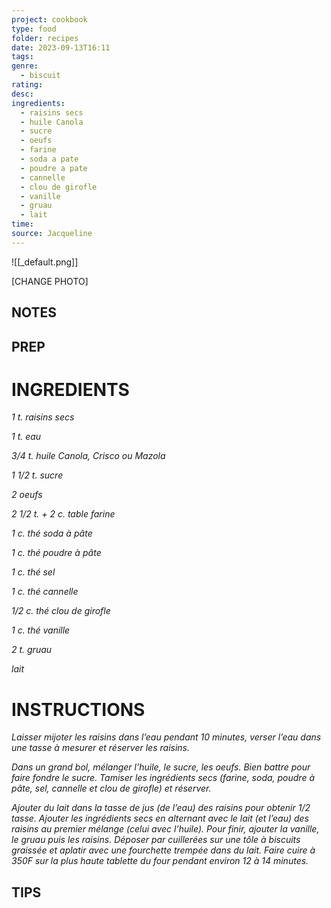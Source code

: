 ```yaml
---
project: cookbook
type: food
folder: recipes
date: 2023-09-13T16:11
tags: 
genre:
  - biscuit
rating: 
desc: 
ingredients:
  - raisins secs
  - huile Canola
  - sucre
  - oeufs
  - farine
  - soda a pate
  - poudre a pate
  - cannelle
  - clou de girofle
  - vanille
  - gruau
  - lait
time: 
source: Jacqueline
---
```


![[_default.png]]

[CHANGE PHOTO]


## NOTES




## PREP


# INGREDIENTS

_1 t. raisins secs_

_1 t. eau_

_3/4 t. huile Canola, Crisco ou Mazola_

_1 1/2 t. sucre_

_2 oeufs_

_2 1/2 t. + 2 c. table farine_

_1 c. thé soda à pâte_

_1 c. thé poudre à pâte_

_1 c. thé sel_

_1 c. thé cannelle_

_1/2 c. thé clou de girofle_

_1 c. thé vanille_

_2 t. gruau_

_lait_



# INSTRUCTIONS

_Laisser mijoter les raisins dans l’eau pendant_
_10 minutes, verser l’eau dans une tasse à_
_mesurer et réserver les raisins._

_Dans un grand bol, mélanger l’huile, le sucre,_
_les oeufs. Bien battre pour faire fondre le_
_sucre. Tamiser les ingrédients secs (farine,_
_soda, poudre à pâte, sel, cannelle et clou de_
_girofle) et réserver._

_Ajouter du lait dans la tasse de jus (de l’eau)_
_des raisins pour obtenir 1/2 tasse. Ajouter_
_les ingrédients secs en alternant avec le lait_
_(et l’eau) des raisins au premier mélange_
_(celui avec l’huile). Pour finir, ajouter la vanille,_
_le gruau puis les raisins. Déposer par cuillerées_
_sur une tôle à biscuits graissée et aplatir_
_avec une fourchette trempée dans du lait._
_Faire cuire à 350F sur la plus haute tablette_
_du four pendant environ 12 à 14 minutes._




## TIPS



